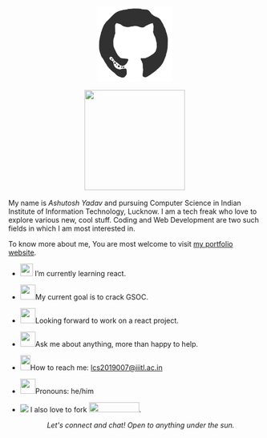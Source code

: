  <p align="center"><img src="https://github.com/yadavashu/yadavashu/blob/main/octo.gif?raw=true" width=150 height=150></p>
 <p align="center"><img src="https://media.giphy.com/media/RIBkAh90wcXuiW1Rf5/giphy.gif" width=200 height=200></p>
 
<p>My name is <i>Ashutosh Yadav</i> and pursuing Computer Science in Indian Institute of Information Technology, Lucknow. I am a tech freak who love to explore various new, cool stuff. Coding and Web Development are two such fields in which I am most interested in.</p> 

To know more about me, You are most welcome to visit [my portfolio website](https://portfolio-ashutosh.herokuapp.com/).



- <p><span><img src="https://media.giphy.com/media/cIn5fTcjnKhStIeAef/giphy.gif" width=25 height=25> I’m currently learning react.</span></p>
- <p><span><img src="https://media.giphy.com/media/tQYCAlhT3RXbvXqI4d/giphy.gif" width=30 height=30 >My current goal is to crack GSOC.</span></p>
- <p><img src="https://media.giphy.com/media/gF2m2JOyGReppog8hU/giphy.gif" width=30 height=30>Looking forward to work on a react project.</p>
- <p><img src="https://media.giphy.com/media/RhwkGhrlj3NVSOxWSN/giphy.gif" width=30 height=30>Ask me about anything, more than happy to help.</p> 
- <img src="https://media.giphy.com/media/QXUKY8Xlg7xy9Nhnax/giphy.gif" width=20 height=30>How to reach me: [lcs2019007@iiitl.ac.in](lcs2019007@iiitl.ac.in)
- <p><img src="https://media.giphy.com/media/kg6JAJQojS7DbbcZJi/giphy.gif" width=30 height=30>Pronouns: he/him</p> 
- <p><img src="https://media.giphy.com/media/MAzuwWS4cNvFCHvzvT/giphy.gif" width=30> I also love to fork <img src="https://media.giphy.com/media/j38FnpoKKsuJlhSFSr/giphy.gif" width=100 height=20>.</p>
  
  
  <p align="center" ><i>Let's connect and chat! Open to anything under the sun.</i></p>
                                          
